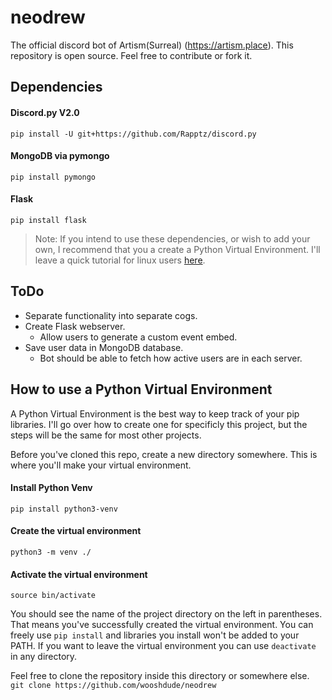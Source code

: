 # neodrew

The official discord bot of Artism(Surreal) (https://artism.place).
This repository is open source. Feel free to contribute or fork it.

## Dependencies
 
#### Discord.py V2.0  
`pip install -U git+https://github.com/Rapptz/discord.py`

#### MongoDB via pymongo  
`pip install pymongo`

#### Flask  
`pip install flask`

> Note: If you intend to use these dependencies, or wish to add your own, I recommend that you a create a Python Virtual Environment. I'll leave a quick tutorial for linux users [here](#how-to-use-a-python-virtual-environment).


## ToDo
- Separate functionality into separate cogs.
- Create Flask webserver.
    - Allow users to generate a custom event embed.
- Save user data in MongoDB database.
    - Bot should be able to fetch how active users are in each server.


## How to use a Python Virtual Environment
A Python Virtual Environment is the best way to keep track of your pip libraries. I'll go over how to create one for specificly this project, but the steps will be the same for most other projects.

Before you've cloned this repo, create a new directory somewhere. This is where you'll make your virtual environment.

#### Install Python Venv  
`pip install python3-venv`

#### Create the virtual environment  
`python3 -m venv ./`  

#### Activate the virtual environment  
`source bin/activate`  

You should see the name of the project directory on the left in parentheses. That means you've successfully created the virtual environment. You can freely use `pip install` and libraries you install won't be added to your PATH. If you want to leave the virtual environment you can use `deactivate` in any directory.

Feel free to clone the repository inside this directory or somewhere else.  
`git clone https://github.com/wooshdude/neodrew`
